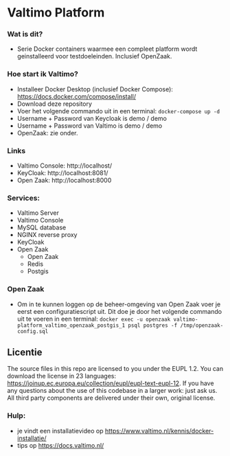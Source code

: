 # Valtimo Platform

### Wat is dit? 
- Serie Docker containers waarmee een compleet platform wordt geinstalleerd voor testdoeleinden. Inclusief OpenZaak.

### Hoe start ik Valtimo?
- Installeer Docker Desktop (inclusief Docker Compose): https://docs.docker.com/compose/install/
- Download deze repository
- Voer het volgende commando uit in een terminal:
```docker-compose up -d```
- Username + Password van Keycloak is demo / demo
- Username + Password van Valtimo is demo / demo
- OpenZaak: zie onder. 

### Links
- Valtimo Console: http://localhost/
- KeyCloak: http://localhost:8081/
- Open Zaak: http://localhost:8000

### Services:
- Valtimo Server
- Valtimo Console
- MySQL database
- NGINX reverse proxy
- KeyCloak
- Open Zaak
  - Open Zaak
  - Redis 
  - Postgis
  
### Open Zaak
- Om in te kunnen loggen op de beheer-omgeving van Open Zaak voer je eerst een configuratiescript uit. Dit doe je door het volgende commando uit te voeren in een terminal:
```docker exec -u openzaak valtimo-platform_valtimo_openzaak_postgis_1 psql postgres -f /tmp/openzaak-config.sql```

## Licentie
The source files in this repo are licensed to you under the EUPL 1.2. You can download the license in 23 languages: https://joinup.ec.europa.eu/collection/eupl/eupl-text-eupl-12. If you have any questions about the use of this codebase in a larger work: just ask us. 
All third party components are delivered under their own, original license.

### Hulp:
- je vindt een installatievideo op https://www.valtimo.nl/kennis/docker-installatie/
- tips op https://docs.valtimo.nl/
